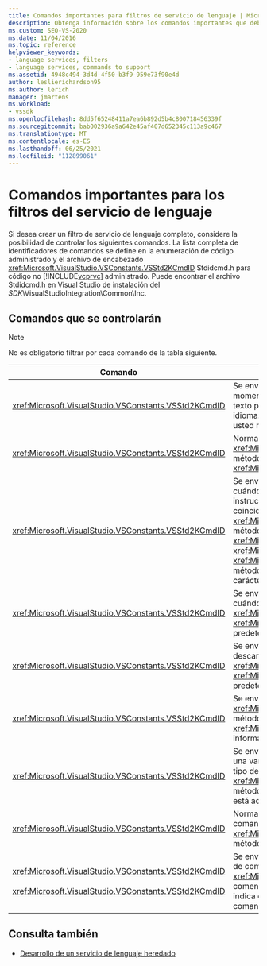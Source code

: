 ```yaml
---
title: Comandos importantes para filtros de servicio de lenguaje | Microsoft Docs
description: Obtenga información sobre los comandos importantes que debe admitir al crear un filtro de servicio de lenguaje completo en Visual Studio.
ms.custom: SEO-VS-2020
ms.date: 11/04/2016
ms.topic: reference
helpviewer_keywords:
- language services, filters
- language services, commands to support
ms.assetid: 4948c494-3d4d-4f50-b3f9-959e73f90e4d
author: leslierichardson95
ms.author: lerich
manager: jmartens
ms.workload:
- vssdk
ms.openlocfilehash: 8dd5f65248411a7ea6b892d5b4c800718456339f
ms.sourcegitcommit: bab002936a9a642e45af407d652345c113a9c467
ms.translationtype: MT
ms.contentlocale: es-ES
ms.lasthandoff: 06/25/2021
ms.locfileid: "112899061"
---
```

# <a name="important-commands-for-language-service-filters"></a>Comandos importantes para los filtros del servicio de lenguaje
Si desea crear un filtro de servicio de lenguaje completo, considere la posibilidad de controlar los siguientes comandos. La lista completa de identificadores de comandos se define en la enumeración de código administrado y el archivo de encabezado <xref:Microsoft.VisualStudio.VSConstants.VSStd2KCmdID> Stdidcmd.h para código no [!INCLUDE[vcprvc](../../code-quality/includes/vcprvc_md.md)] administrado. Puede encontrar el archivo Stdidcmd.h en Visual Studio de instalación del *SDK*\VisualStudioIntegration\Common\Inc.

## <a name="commands-to-handle"></a>Comandos que se controlarán

> [!NOTE]
> No es obligatorio filtrar por cada comando de la tabla siguiente.

|Comando|Descripción|
|-------------|-----------------|
|<xref:Microsoft.VisualStudio.VSConstants.VSStd2KCmdID>|Se envía cuando el usuario hace clic con el botón derecho. Este comando indica que es el momento de proporcionar un menú contextual. Si no controla este comando, el editor de texto proporciona un menú contextual predeterminado sin ningún comando específico del idioma. Para incluir sus propios comandos en este menú, controle el comando y muestre usted mismo un menú contextual.|
|<xref:Microsoft.VisualStudio.VSConstants.VSStd2KCmdID>|Normalmente se envía cuando el usuario presiona CTRL+J. Llame al <xref:Microsoft.VisualStudio.TextManager.Interop.IVsTextView.UpdateCompletionStatus%2A> método en para mostrar el cuadro de finalización de la <xref:Microsoft.VisualStudio.TextManager.Interop.IVsTextView> instrucción.|
|<xref:Microsoft.VisualStudio.VSConstants.VSStd2KCmdID>|Se envía cuando el usuario tipos un carácter. Supervise este comando para determinar cuándo se escribe un carácter desencadenador y proporcionar finalización de instrucciones, sugerencias de método y marcadores de texto, como colores de sintaxis, coincidencia de llaves y marcadores de error. Llame al <xref:Microsoft.VisualStudio.TextManager.Interop.IVsTextView.UpdateCompletionStatus%2A> método en para la finalización de la instrucción y al método en para <xref:Microsoft.VisualStudio.TextManager.Interop.IVsTextView> <xref:Microsoft.VisualStudio.TextManager.Interop.IVsMethodTipWindow.SetMethodData%2A> <xref:Microsoft.VisualStudio.TextManager.Interop.IVsMethodTipWindow> sugerencias de método. Para admitir marcadores de texto, supervise este comando para determinar si el carácter que se va a escribir requiere que actualice los marcadores.|
|<xref:Microsoft.VisualStudio.VSConstants.VSStd2KCmdID>|Se envía cuando el usuario escribe la tecla Entrar. Supervise este comando para determinar cuándo descartar una ventana de sugerencias de método llamando al <xref:Microsoft.VisualStudio.TextManager.Interop.IVsMethodData.OnDismiss%2A> método en <xref:Microsoft.VisualStudio.TextManager.Interop.IVsMethodData> . De forma predeterminada, la vista de texto controla este comando.|
|<xref:Microsoft.VisualStudio.VSConstants.VSStd2KCmdID>|Se envía cuando el usuario pulsa la tecla Retroceso. Supervise para determinar cuándo descartar una ventana de sugerencias de método llamando al <xref:Microsoft.VisualStudio.TextManager.Interop.IVsMethodData.OnDismiss%2A> método en <xref:Microsoft.VisualStudio.TextManager.Interop.IVsMethodData> . De forma predeterminada, la vista de texto controla este comando.|
|<xref:Microsoft.VisualStudio.VSConstants.VSStd2KCmdID>|Se envía desde un menú o una tecla de método abreviado. Llame al <xref:Microsoft.VisualStudio.TextManager.Interop.IVsTextView.UpdateTipWindow%2A> método en para actualizar la ventana de <xref:Microsoft.VisualStudio.TextManager.Interop.IVsTextView> sugerencias con la información de parámetros.|
|<xref:Microsoft.VisualStudio.VSConstants.VSStd2KCmdID>|Se envía cuando el usuario mantiene el puntero sobre una variable o coloca el cursor en una variable y selecciona **Información** rápida de **IntelliSense** en el **menú** Editar. Devuelve el tipo de la variable en una sugerencia llamando al <xref:Microsoft.VisualStudio.TextManager.Interop.IVsTextView.UpdateTipWindow%2A> método en <xref:Microsoft.VisualStudio.TextManager.Interop.IVsTextView> . Si la depuración está activa, la sugerencia también debe mostrar el valor de la variable.|
|<xref:Microsoft.VisualStudio.VSConstants.VSStd2KCmdID>|Normalmente se envía cuando el usuario presiona CTRL+BARRA ESPACIADORA. Este comando indica al servicio de lenguaje que llame al <xref:Microsoft.VisualStudio.TextManager.Interop.IVsTextView.UpdateCompletionStatus%2A> método en <xref:Microsoft.VisualStudio.TextManager.Interop.IVsTextView> .|
|<xref:Microsoft.VisualStudio.VSConstants.VSStd2KCmdID><br /><br /> <xref:Microsoft.VisualStudio.VSConstants.VSStd2KCmdID>|Se envía desde un menú, normalmente **selección de comentarios** o selección de **anulación** de comentario **desde Avanzado** en **el menú** Edición. <xref:Microsoft.VisualStudio.VSConstants.VSStd2KCmdID> indica que el usuario desea comentar el texto seleccionado; <xref:Microsoft.VisualStudio.VSConstants.VSStd2KCmdID> indica que el usuario desea deshacer la comentario del texto seleccionado. Estos comandos solo los puede implementar el servicio de lenguaje.|

## <a name="see-also"></a>Consulta también
- [Desarrollo de un servicio de lenguaje heredado](../../extensibility/internals/developing-a-legacy-language-service.md)
